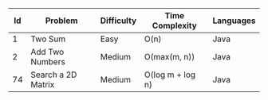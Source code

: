 Id|Problem|Difficulty|Time Complexity|Languages
---|---|---|---|--
1|Two Sum|Easy|O(n)|Java
2|Add Two Numbers|Medium|O(max(m, n))|Java
74|Search a 2D Matrix|Medium|O(log m + log n)|Java

